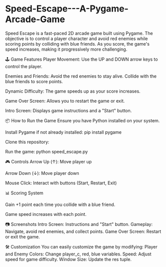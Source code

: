 # Speed-Escape---A-Pygame-Arcade-Game
Speed Escape is a fast-paced 2D arcade game built using Pygame. The objective is to control a player character and avoid red enemies while scoring points by colliding with blue friends. As you score, the game's speed increases, making it progressively more challenging.

🕹️ Game Features
Player Movement: Use the UP and DOWN arrow keys to control the player.

Enemies and Friends:
  Avoid the red enemies to stay alive.
  Collide with the blue friends to score points.
  
Dynamic Difficulty: The game speeds up as your score increases.

Game Over Screen: Allows you to restart the game or exit.

Intro Screen: Displays game instructions and a "Start" button.


📦 How to Run the Game
Ensure you have Python installed on your system.

Install Pygame if not already installed:
pip install pygame

Clone this repository:

Run the game:
python speed_escape.py


🎮 Controls
Arrow Up (↑): Move player up

Arrow Down (↓): Move player down

Mouse Click: Interact with buttons (Start, Restart, Exit)


📊 Scoring System

Gain +1 point each time you collide with a blue friend.

Game speed increases with each point.

📷 Screenshots
Intro Screen: Instructions and "Start" button.
Gameplay: Navigate, avoid red enemies, and collect points.
Game Over Screen: Restart or exit the game.

🛠️ Customization
You can easily customize the game by modifying:
Player and Enemy Colors: Change player_c, red, blue variables.
Speed: Adjust speed for game difficulty.
Window Size: Update the res tuple.
